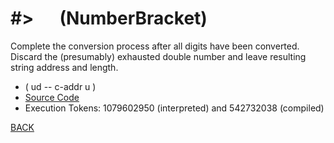 # #&gt; &emsp; (NumberBracket)
Complete the conversion process after all digits have been converted. Discard the (presumably) exhausted double number and leave resulting string address and length.
* ( ud -- c-addr u )
* [Source Code](../words/core/NumberBracket.cs)
* Execution Tokens: 1079602950 (interpreted) and 542732038 (compiled)


[BACK](builtins.md#NumberBracket)
